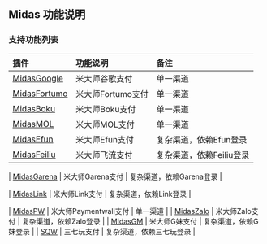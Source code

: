 ## Midas 功能说明

### 支持功能列表

| 插件 | 功能说明 | 备注 |
| :-- | :------- | :--- |
| [MidasGoogle](../Channel/Midas/midasgoogle.md) | 米大师谷歌支付 | 单一渠道 |
| [MidasFortumo](../Channel/Midas/midasfortumo.md) | 米大师Fortumo支付 | 单一渠道 |
| [MidasBoku](../Channel/Midas/midasboku.md) | 米大师Boku支付 | 单一渠道 |
| [MidasMOL](../Channel/Midas/midasmol.md) | 米大师MOL支付 | 单一渠道 |
| [MidasEfun](../Channel/Midas/midasefun.md) | 米大师Efun支付 | 复杂渠道，依赖Efun登录 |
| [MidasFeiliu](../Channel/Midas/midasfeiliu.md) | 米大师飞流支付 | 复杂渠道，依赖Feiliu登录  |

| [MidasGarena](../Channel/Midas/midasgarena.md) | 米大师Garena支付 |  复杂渠道，依赖Garena登录  |

| [MidasLink](../Channel/Midas/midaslink.md) | 米大师Link支付 |  复杂渠道，依赖Link登录  |

| [MidasPW](../Channel/Midas/midaspaymentwall.md) | 米大师Paymentwall支付 | 单一渠道 |
| [MidasZalo](../Channel/Midas/midaszalo.md) | 米大师Zalo支付 |  复杂渠道，依赖Zalo登录  |
| [MidasGM](../Channel/Midas/midasgm.md) | 米大师G妹支付 |  复杂渠道，依赖G妹登录  |
| [SQW](../Channel/Midas/midassqw.md) | 三七玩支付 |  复杂渠道，依赖三七玩登录  |